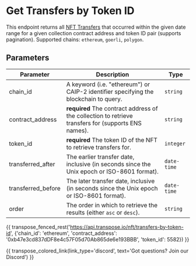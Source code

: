 # Get Transfers by Token ID

This endpoint returns all [NFT Transfers](../models/nft_transfer_model.md) that occurred within the given date range for a given collection contract address and token ID pair (supports pagination). Supported chains: `ethereum`, `goerli`, `polygon`.

## Parameters
| Parameter     | Description                                                                          | Type     | 
|---------------|--------------------------------------------------------------------------------------|----------|
| chain_id      | A keyword (i.e. "ethereum") or CAIP-2 identifier specifying the blockchain to query. | `string` | 
| contract_address | **required** The contract address of the collection to retrieve transfers for (supports ENS names).   | `string` | 
| token_id | **required** The token ID of the NFT to retrieve transfers for.   | `integer` | 
| transferred_after | The earlier transfer date, inclusive (in seconds since the Unix epoch or ISO-8601 format).   | `date-time` | 
| transferred_before | The later transfer date, inclusive (in seconds since the Unix epoch or ISO-8601 format).   | `date-time` | 
| order | The order in which to retrieve the results (either `asc` or `desc`).   | `string` | 

{{ transpose_fenced_rest('https://api.transpose.io/nft/transfers-by-token-id', {'chain_id': 'ethereum', 'contract_address': '0xb47e3cd837dDF8e4c57F05d70Ab865de6e193BBB', 'token_id': 5582}) }}

{{ transpose_colored_link(link_type='discord', text='Got questions?  Join our Discord') }}
